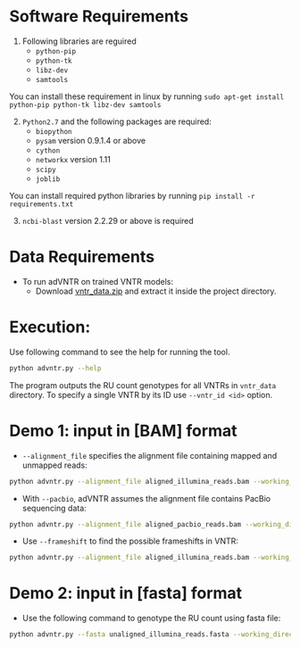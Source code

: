 Software Requirements
==========
1. Following libraries are reguired
    -   ```python-pip```
    -   ```python-tk```
    -   ```libz-dev```
    -   ```samtools```

You can install these requirement in linux by running ```sudo apt-get install python-pip python-tk libz-dev samtools```

2. ```Python2.7``` and the following packages are required:
    -   ```biopython```
    -   ```pysam``` version 0.9.1.4 or above
    -   ```cython```
    -   ```networkx``` version 1.11
    -   ```scipy```
    -   ```joblib```

You can install required python libraries by running ```pip install -r requirements.txt```

3. ```ncbi-blast``` version 2.2.29 or above is required


Data Requirements
===========
* To run adVNTR on trained VNTR models:
    - Download [vntr_data.zip](https://cseweb.ucsd.edu/~mbakhtia/adVNTR/vntr_data.zip) and extract it inside the project directory.

Execution:
===========
Use following command to see the help for running the tool.
```sh
python advntr.py --help
```
The program outputs the RU count genotypes for all VNTRs in ```vntr_data``` directory. To specify a single VNTR by its ID use ```--vntr_id <id>``` option. 

Demo 1: input in [BAM] format
===========
* ```--alignment_file``` specifies the alignment file containing mapped and unmapped reads:
```sh
python advntr.py --alignment_file aligned_illumina_reads.bam --working_directory ./log_dir/
```
* With ```--pacbio```, adVNTR assumes the alignment file contains PacBio sequencing data:
```sh
python advntr.py --alignment_file aligned_pacbio_reads.bam --working_directory ./log_dir/ --pacbio
```
* Use ```--frameshift``` to find the possible frameshifts in VNTR:
```sh
python advntr.py --alignment_file aligned_illumina_reads.bam --working_directory ./log_dir/ --frameshift
```

Demo 2: input in [fasta] format
===========
* Use the following command to genotype the RU count using fasta file:
```sh
python advntr.py --fasta unaligned_illumina_reads.fasta --working_directory ./log_dir/
```
